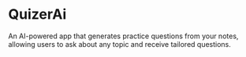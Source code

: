 # QuizerAi
An AI-powered app that generates practice questions from your notes, allowing users to ask about any topic and receive tailored questions.
